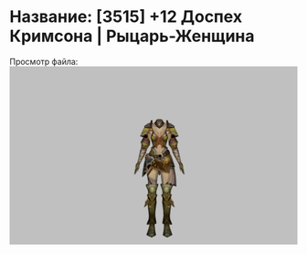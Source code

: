 # Название: [3515] +12 Доспех Кримсона | Рыцарь-Женщина

Просмотр файла:
![p010010.png](p010010.png)